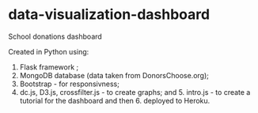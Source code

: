 # data-visualization-dashboard

School donations dashboard

Created in Python using:
1. Flask framework ; 
2. MongoDB database (data taken from DonorsChoose.org);
3. Bootstrap - for responsivness;
4. dc.js, D3.js, crossfilter.js - to create graphs;
and 5. intro.js - to create a tutorial for the dashboard and then 6. deployed to Heroku.
